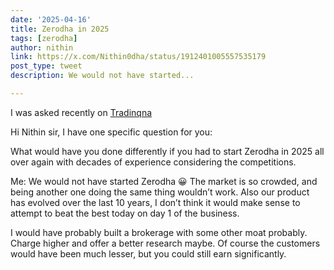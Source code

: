 ```yaml
---
date: '2025-04-16'
title: Zerodha in 2025
tags: [zerodha]
author: nithin
link: https://x.com/Nithin0dha/status/1912401005557535179
post_type: tweet
description: We would not have started...

---
```


I was asked recently on [Tradinqna](https://tradingqna.com/t/zerodha-in-2025/180648/4) 

Hi Nithin sir, I have one specific question for you:

 What would have you done differently if you had to start Zerodha in 2025 all over again with decades of experience considering the competitions.

Me: We would not have started Zerodha 😀 The market is so crowded, and being another one doing the same thing wouldn’t work. Also our product has evolved over the last 10 years, I don’t think it would make sense to attempt to beat the best today on day 1 of the business.

I would have probably built a brokerage with some other moat probably. Charge higher and offer a better research maybe. Of course the customers would have been much lesser, but you could still earn significantly.

